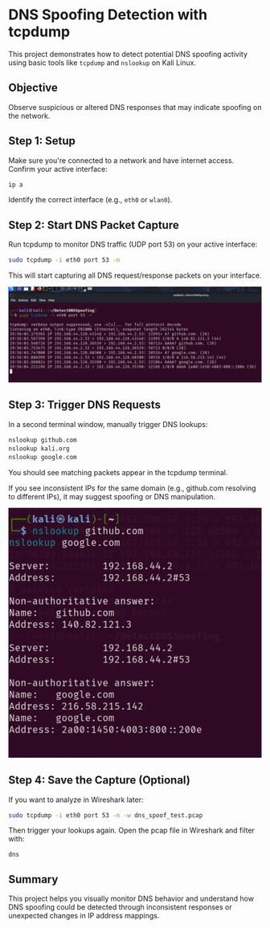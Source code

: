 # DNS Spoofing Detection with tcpdump

This project demonstrates how to detect potential DNS spoofing activity using basic tools like `tcpdump` and `nslookup` on Kali Linux.

## Objective
Observe suspicious or altered DNS responses that may indicate spoofing on the network.

## Step 1: Setup

Make sure you're connected to a network and have internet access. Confirm your active interface:

```bash
ip a
```

Identify the correct interface (e.g., `eth0` or `wlan0`).

## Step 2: Start DNS Packet Capture

Run tcpdump to monitor DNS traffic (UDP port 53) on your active interface:

```bash
sudo tcpdump -i eth0 port 53 -n
```

This will start capturing all DNS request/response packets on your interface.

![DNS Spoofing Detection](https://raw.githubusercontent.com/mchyasn/cyber-Projs-beginner-to-advanced/main/BeginnerProjects/DetectDNSSpoofing/screenshots/2025-07-05_19-56.png)

## Step 3: Trigger DNS Requests

In a second terminal window, manually trigger DNS lookups:

```bash
nslookup github.com
nslookup kali.org
nslookup google.com
```

You should see matching packets appear in the tcpdump terminal.

If you see inconsistent IPs for the same domain (e.g., github.com resolving to different IPs), it may suggest spoofing or DNS manipulation.

![DNS Spoofing Alert](https://raw.githubusercontent.com/mchyasn/cyber-Projs-beginner-to-advanced/main/BeginnerProjects/DetectDNSSpoofing/screenshots/2025-07-05_19-57.png)

## Step 4: Save the Capture (Optional)

If you want to analyze in Wireshark later:

```bash
sudo tcpdump -i eth0 port 53 -n -w dns_spoof_test.pcap
```

Then trigger your lookups again. Open the pcap file in Wireshark and filter with:

```
dns
```

## Summary

This project helps you visually monitor DNS behavior and understand how DNS spoofing could be detected through inconsistent responses or unexpected changes in IP address mappings.
